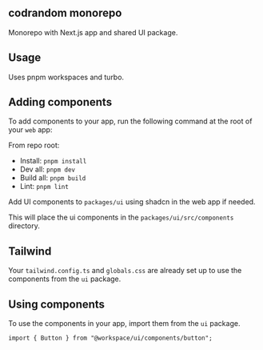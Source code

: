 ## codrandom monorepo

Monorepo with Next.js app and shared UI package.

## Usage

Uses pnpm workspaces and turbo.

## Adding components

To add components to your app, run the following command at the root of your `web` app:

From repo root:

- Install: `pnpm install`
- Dev all: `pnpm dev`
- Build all: `pnpm build`
- Lint: `pnpm lint`

Add UI components to `packages/ui` using shadcn in the web app if needed.

This will place the ui components in the `packages/ui/src/components` directory.

## Tailwind

Your `tailwind.config.ts` and `globals.css` are already set up to use the components from the `ui` package.

## Using components

To use the components in your app, import them from the `ui` package.

```tsx
import { Button } from "@workspace/ui/components/button";
```
